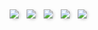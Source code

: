 <div style="display: inline-block; margin: 5px; border-radius: 10px; box-shadow: 2px 2px 5px rgba(0, 0, 0, 0.2);">
  <img src="https://img.shields.io/badge/C++-DC143C?style=for-the-badge&logo=C&logoColor=000000"/>
</div>
<div style="display: inline-block; margin: 5px; border-radius: 10px; box-shadow: 2px 2px 5px rgba(0, 0, 0, 0.2);">
  <img src="https://img.shields.io/badge/Python-DC143C?style=for-the-badge&logo=Python&logoColor=000000"/>
</div>
<div style="display: inline-block; margin: 5px; border-radius: 10px; box-shadow: 2px 2px 5px rgba(0, 0, 0, 0.2);">
  <img src="https://img.shields.io/badge/Delphi-DC143C?style=for-the-badge&logo=Delphi&logoColor=000000"/>
</div>
<div style="display: inline-block; margin: 5px; border-radius: 10px; box-shadow: 2px 2px 5px rgba(0, 0, 0, 0.2);">
  <img src="https://img.shields.io/badge/JavaScript-DC143C?style=for-the-badge&logo=JavaScript&logoColor=000000"/>
</div>
<div style="display: inline-block; margin: 5px; border-radius: 10px; box-shadow: 2px 2px 5px rgba(0, 0, 0, 0.2);">
  <img src="https://img.shields.io/badge/Assembly-DC143C?style=for-the-badge&logo=AssemblyScript&logoColor=000000"/>
</div>
